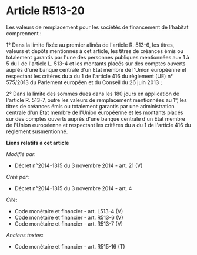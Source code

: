 # Article R513-20

Les valeurs de remplacement pour les sociétés de financement de l'habitat comprennent : 

1° Dans la limite fixée au premier alinéa de l'article R. 513-6, les titres, valeurs et dépôts mentionnés à cet article, les
titres de créances émis ou totalement garantis par l'une des personnes publiques mentionnées aux 1 à 5 du I de l'article L.
513-4 et les montants placés sur des comptes ouverts auprès d'une banque centrale d'un Etat membre de l'Union européenne et
respectant les critères du a du 1 de l'article 416 du règlement (UE) n° 575/2013 du Parlement européen et du Conseil du 26
juin 2013 ; 

2° Dans la limite des sommes dues dans les 180 jours en application de l'article R. 513-7, outre les valeurs de remplacement
mentionnées au 1°, les titres de créances émis ou totalement garantis par une administration centrale d'un Etat membre de
l'Union européenne et les montants placés sur des comptes ouverts auprès d'une banque centrale d'un Etat membre de l'Union
européenne et respectant les critères du a du 1 de l'article 416 du règlement susmentionné.

**Liens relatifs à cet article**

_Modifié par_:

  - Décret n°2014-1315 du 3 novembre 2014 - art. 21 (V)

_Créé par_:

  - Décret n°2014-1315 du 3 novembre 2014 - art. 4

_Cite_:

  - Code monétaire et financier - art. L513-4 (V)
  - Code monétaire et financier - art. R513-6 (V)
  - Code monétaire et financier - art. R513-7 (V)

_Anciens textes_:

  - Code monétaire et financier - art. R515-16 (T)
